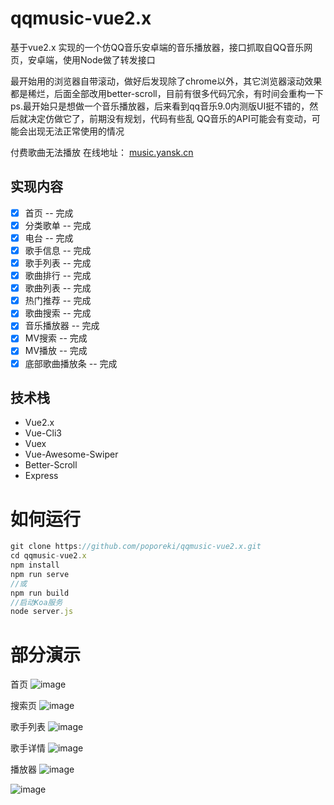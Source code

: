 # qqmusic-vue2.x
基于vue2.x  实现的一个仿QQ音乐安卓端的音乐播放器，接口抓取自QQ音乐网页，安卓端，使用Node做了转发接口

最开始用的浏览器自带滚动，做好后发现除了chrome以外，其它浏览器滚动效果都是稀烂，后面全部改用better-scroll，目前有很多代码冗余，有时间会重构一下
ps.最开始只是想做一个音乐播放器，后来看到qq音乐9.0内测版UI挺不错的，然后就决定仿做它了，前期没有规划，代码有些乱
QQ音乐的API可能会有变动，可能会出现无法正常使用的情况

付费歌曲无法播放
在线地址： [music.yansk.cn](http://music.yansk.cn)

## 实现内容
- [x] 首页 -- 完成
- [x] 分类歌单 -- 完成
- [x] 电台 -- 完成
- [X] 歌手信息 -- 完成
- [X] 歌手列表 -- 完成
- [x] 歌曲排行 -- 完成
- [x] 歌曲列表 -- 完成
- [x] 热门推荐 -- 完成
- [x] 歌曲搜索 -- 完成
- [x] 音乐播放器 -- 完成
- [x] MV搜索 -- 完成
- [x] MV播放 -- 完成
- [x] 底部歌曲播放条 -- 完成

## 技术栈
- Vue2.x
- Vue-Cli3
- Vuex
- Vue-Awesome-Swiper
- Better-Scroll
- Express




# 如何运行
```javascript
git clone https://github.com/poporeki/qqmusic-vue2.x.git
cd qqmusic-vue2.x
npm install
npm run serve 
//或
npm run build 
//启动Koa服务
node server.js
```


# 部分演示

首页
![image](http://image.yansk.cn/tegVGBW8yb.gif)

搜索页
![image](http://image.yansk.cn/search.gif)

歌手列表
![image](http://image.yansk.cn/singer_list.gif)

歌手详情
![image](http://image.yansk.cn/singer_detail.gif)

播放器
![image](http://image.yansk.cn/f1NwqZlP5V.gif)

![image](http://image.yansk.cn/mv.gif)
